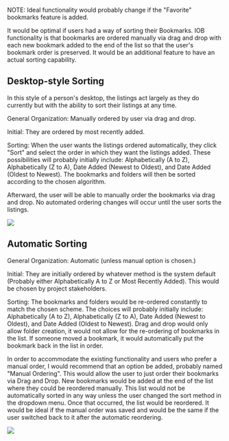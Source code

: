 NOTE: Ideal functionality would probably change if the "Favorite" bookmarks feature is added.

It would be optimal if users had a way of sorting their Bookmarks. IOB functionality is that bookmarks are ordered manually via drag and drop with each new bookmark added to the end of the list so that the user's bookmark order is preserved. It would be an additional feature to have an actual sorting capability.

## Desktop-style Sorting
In this style of a person's desktop, the listings act largely as they do currently but with the ability to sort their listings at any time.

General Organization: Manually ordered by user via drag and drop.

Initial: They are ordered by most recently added.

Sorting: When the user wants the listings ordered automatically, they click "Sort" and select the order in which they want the listings added. These possibilities will probably initially include: Alphabetically (A to Z), Alphabetically (Z to A), Date Added (Newest to Oldest), and Date Added (Oldest to Newest). The bookmarks and folders will then be sorted according to the chosen algorithm.

Afterward, the user will be able to manually order the bookmarks via drag and drop. No automated ordering changes will occur until the user sorts the listings.

[![](https://raw.githubusercontent.com/ozone-development/ozp-documentation/master/mockups/hud/HUD_Bookmarks_SortButton00.png)](https://raw.githubusercontent.com/ozone-development/ozp-documentation/master/mockups/hud/HUD_Bookmarks_SortButton00.png)

## Automatic Sorting

General Organization: Automatic (unless manual option is chosen.)

Initial: They are initially ordered by whatever method is the system default (Probably either Alphabetically A to Z or Most Recently Added). This would be chosen by project stakeholders.

Sorting: The bookmarks and folders would be re-ordered constantly to match the chosen scheme. The choices will probably initially include: Alphabetically (A to Z), Alphabetically (Z to A), Date Added (Newest to Oldest), and Date Added (Oldest to Newest). Drag and drop would only allow folder creation, it would not allow for the re-ordering of bookmarks in the list. If someone moved a bookmark, it would automatically put the bookmark back in the list in order.

In order to accommodate the existing functionality and users who prefer a manual order, I would recommend that an option be added, probably named "Manual Ordering". This would allow the user to just order their bookmarks via Drag and Drop. New bookmarks would be added at the end of the list where they could be reordered manually. This list would not be automatically sorted in any way unless the user changed the sort method in the dropdown menu. Once that occurred, the list would be reordered. It would be ideal if the manual order was saved and would be the same if the user switched back to it after the automatic reordering.

[![](https://raw.githubusercontent.com/ozone-development/ozp-documentation/master/mockups/hud/HUD_Bookmarks_SortDropdown.png)](https://raw.githubusercontent.com/ozone-development/ozp-documentation/master/mockups/hud/HUD_Bookmarks_SortDropdown.png)